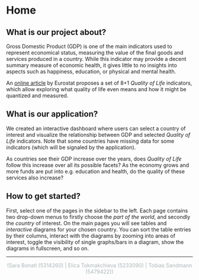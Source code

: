 # Home

## What is our project about?
Gross Domestic Product (GDP) is one of the main indicators used to represent economical status, measuring the value of the final goods and services produced in a country. While this indicator may provide a decent summary measure of economic health, it gives little to no insights into aspects such as happiness, education, or physical and mental health.

An [online article](https://ec.europa.eu/eurostat/statistics-explained/index.php?title=Quality_of_life_indicators) by Eurostat proposes a set of 8+1 _Quality of Life_ indicators, which allow exploring what quality of life even means and how it might be quantized and measured.

## What is our application?
We created an interactive dashboard where users can select a country of interest and visualize the relationship between GDP and selected _Quality of Life_ indicators. Note that some countries have missing data for some indicators (which will be signaled by the application).

As countries see their GDP increase over the years, does _Quality of Life_ follow this increase over all its possible facets? As the economy grows and more funds are put into e.g. education and health, do the quality of these services also increase?

## How to get started?
First, select one of the pages in the sidebar to the left. Each page contains two drop-down menus to firstly choose the _part of the world_, and secondly the _country_ of interest.
On the main pages you will see tables and _interactive_ diagrams for your chosen country. You can sort the table entries by their columns, interact with the diagrams by zooming into areas of interest, toggle the visibility of single graphs/bars in a diagram, show the diagrams in fullscreen, and so on.

---

<p style="text-align: center; color: #AAB7B8;">(Sara Bonati (5314260) | Elica Tokmakchieva (5233090) | Tobias Sandmann (5479422))</p>
